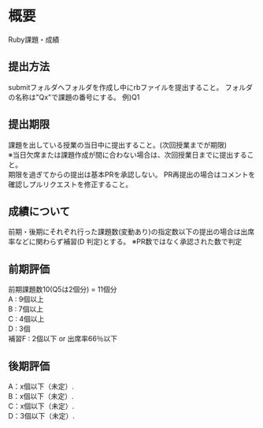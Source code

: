 # 概要
Ruby課題・成績

## 提出方法
submitフォルダへフォルダを作成し中にrbファイルを提出すること。
フォルダの名称は"Qx"で課題の番号にする。
例)Q1

## 提出期限
課題を出している授業の当日中に提出すること。(次回授業までが期限)  
※当日欠席または課題作成が間に合わない場合は、次回授業日までに提出すること。  
期限を過ぎてからの提出は基本PRを承認しない。
PR再提出の場合はコメントを確認しプルリクエストを修正すること。

## 成績について
前期・後期にそれぞれ行った課題数(変動あり)の指定数以下の提出の場合は出席率などに関わらず補習(D 判定)とする。
※PR数ではなく承認された数で判定

## 前期評価

前期課題数10(Q5は2個分) = 11個分  
A : 9個以上  
B : 7個以上  
C : 4個以上  
D : 3個  
補習F : 2個以下 or 出席率66％以下  

## 後期評価

A：x個以下（未定）.  
B：x個以下（未定）.  
C：x個以下（未定）.  
D：3個以下（未定）.   
